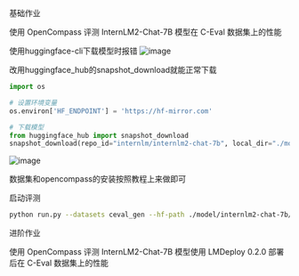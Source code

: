 基础作业

使用 OpenCompass 评测 InternLM2-Chat-7B 模型在 C-Eval 数据集上的性能

使用huggingface-cli下载模型时报错
![image](https://github.com/xiaomile/InternLM-homework/assets/14927720/e86acbdc-c293-47ac-a2b8-5152ec146813)

改用huggingface_hub的snapshot_download就能正常下载
```python
import os

# 设置环境变量
os.environ['HF_ENDPOINT'] = 'https://hf-mirror.com'

# 下载模型
from huggingface_hub import snapshot_download
snapshot_download(repo_id="internlm/internlm2-chat-7b", local_dir="./model/internlm2-chat-7b")
```
![image](https://github.com/xiaomile/InternLM-homework/assets/14927720/fb988667-d6ee-4df1-9606-b2884de105ed)

数据集和opencompass的安装按照教程上来做即可

启动评测
```bash
python run.py --datasets ceval_gen --hf-path ./model/internlm2-chat-7b/ --tokenizer-path ./model/internlm2-chat-7b/ --tokenizer-kwargs padding_side='left' truncation='left' trust_remote_code=True --model-kwargs trust_remote_code=True device_map='auto' --max-seq-len 2048 --max-out-len 16 --batch-size 4 --num-gpus 1 --debug
```


进阶作业

使用 OpenCompass 评测 InternLM2-Chat-7B 模型使用 LMDeploy 0.2.0 部署后在 C-Eval 数据集上的性能

